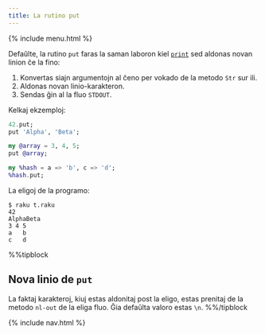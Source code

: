 ```yaml
---
title: La rutino put
---
```


{% include menu.html %}

Defaŭlte, la rutino `put` faras la saman laboron kiel [`print`](../print) sed aldonas novan linion ĉe la fino:

1. Konvertas siajn argumentojn al ĉeno per vokado de la metodo `Str` sur ili.
1. Aldonas novan linio-karakteron.
1. Sendas ĝin al la fluo `STDOUT`.

Kelkaj ekzemploj:

```raku
42.put;
put 'Alpha', 'Beta';

my @array = 3, 4, 5;
put @array;

my %hash = a => 'b', c => 'd';
%hash.put;
```

La eligoj de la programo:

```console
$ raku t.raku
42
AlphaBeta
3 4 5
a	b
c	d
```

%%tipblock
## Nova linio de `put`

La faktaj karakteroj, kiuj estas aldonitaj post la eligo, estas prenitaj de la metodo `nl-out` de la eliga fluo. Ĝia defaŭlta valoro estas `\n`.
%%/tipblock

{% include nav.html %}